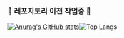 ### 🚧 레포지토리 이전 작업중 👋

<!--
**saohwan/saohwan** is a ✨ _special_ ✨ repository because its `README.md` (this file) appears on your GitHub profile.

Here are some ideas to get you started:

- 🔭 I’m currently working on ...
- 🌱 I’m currently learning ...
- 👯 I’m looking to collaborate on ...
- 🤔 I’m looking for help with ...
- 💬 Ask me about ...
- 📫 How to reach me: ...
- 😄 Pronouns: ...
- ⚡ Fun fact: ...
-->


[![Anurag's GitHub stats](https://github-readme-stats.vercel.app/api?username=saohwan&layout=compact&theme=tokyonight)](https://github.com/saohwan/github-readme-stats)![Top Langs](https://github-readme-stats.vercel.app/api/top-langs/?username=saohwan&layout=compact&theme=tokyonight&langs_count=3)
